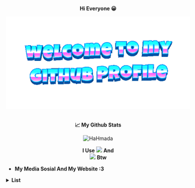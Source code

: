 <div align="center">
	
**Hi Everyone 😀**

<div align="center">
	<img src="welcome-header.gif" alt="welcome to my github profile">
	<br>
	<br>
</div>

<div align="center">
	
**📈 My Github Stats**

<p align="center"> <img src="https://github-readme-stats.vercel.app/api?username=HaHmada&show_icons=true&theme=gotham" alt="HaHmada" />


**I Use**         <a href="https://releases.ubuntu.com/focal"><img src="https://img.shields.io/badge/Ubuntu-20.04-orange?style=flat&logo=ubuntu" /></a>        **And**        
<a href="https://www.microsoft.com/en-us/software-download/windows10"><img src="https://img.shields.io/badge/Windows-10-blue?style=flat&logo=windows" /></a>        **Btw**

<div align="left">
	
- **My Media Sosial And My Website :3**


<p align="center">

 <details>
	 <summary><b>List</b></summary>
 <a href="https://github.com/HaHmada" target="_blank">
    <img src="https://img.shields.io/badge/HaHmada-%231DA1F2.svg?&style=for-the-badge&logo=github&logoColor=white&color=071A2C" alt="GitHub"/>
  </a>


 <a href="https://youtube.com/@HaHmada132" target="_blank">
    <img src="https://img.shields.io/badge/@HaHmada132-%231DA1F2.svg?&style=for-the-badge&logo=youtube&logoColor=white&color=071A2C" alt="YouTube"/>
  </a>

 <a href="https://hahmada132.blogspot.com/" target="_blank">
    <img src="https://img.shields.io/badge/HaHmada-Website-%231DA1F2.svg?&style=for-the-badge&logo=blogger&logoColor=white&color=071A2C" alt="Blogger"/>
  </a>
